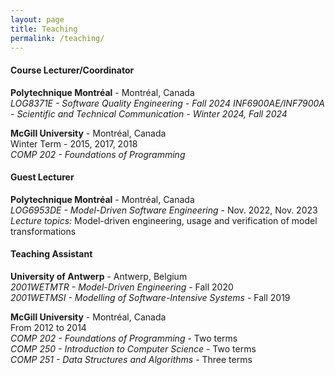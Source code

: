 ```yaml
---
layout: page
title: Teaching
permalink: /teaching/
---
```


#### Course Lecturer/Coordinator
**Polytechnique Montréal** - Montréal, Canada  
*LOG8371E - Software Quality Engineering - Fall 2024*
*INF6900AE/INF7900A - Scientific and Technical Communication - Winter 2024, Fall 2024*

**McGill University** - Montréal, Canada  
Winter Term - 2015, 2017, 2018  
*COMP 202 - Foundations of Programming*

#### Guest Lecturer
**Polytechnique Montréal** - Montréal, Canada  
*LOG6953DE - Model-Driven Software Engineering* - Nov. 2022, Nov. 2023 
_Lecture topics:_ Model-driven engineering, usage and verification of model transformations

#### Teaching Assistant
**University of Antwerp** - Antwerp, Belgium  
*2001WETMTR - Model-Driven Engineering* - Fall 2020  
*2001WETMSI - Modelling of Software-Intensive Systems* - Fall 2019  

**McGill University** - Montréal, Canada  
From 2012 to 2014  
*COMP 202 - Foundations of Programming* - Two terms  
*COMP 250 - Introduction to Computer Science* - Two terms  
*COMP 251 - Data Structures and Algorithms* - Three terms  

